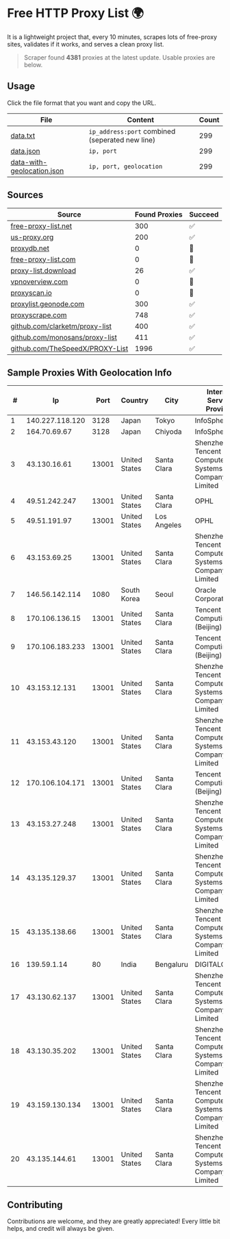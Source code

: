 
# Free HTTP Proxy List 🌍

It is a lightweight project that, every 10 minutes, scrapes lots of free-proxy sites, validates if it works, and serves a clean proxy list.


> Scraper found **4381** proxies at the latest update. Usable proxies are below.

## Usage

Click the file format that you want and copy the URL.


|File|Content|Count|
|----|-------|-----|
|[data.txt](https://raw.githubusercontent.com/themiralay/Proxy-List-World/master/data.txt)|`ip_address:port` combined (seperated new line)|299|
|[data.json](https://raw.githubusercontent.com/themiralay/Proxy-List-World/master/data.json)|`ip, port`|299|
|[data-with-geolocation.json](https://raw.githubusercontent.com/themiralay/Proxy-List-World/master/data-with-geolocation.json)|`ip, port, geolocation`|299|

## Sources

|Source|Found Proxies|Succeed|
|------|-------------|-------|
|[free-proxy-list.net](https://free-proxy-list.net)|300|✅|
|[us-proxy.org](https://www.us-proxy.org)|200|✅|
|[proxydb.net](http://proxydb.net)|0|🚫|
|[free-proxy-list.com](https://free-proxy-list.com/?page=&port=&type%5B%5D=http&type%5B%5D=https&up_time=0&search=Search)|0|🚫|
|[proxy-list.download](https://www.proxy-list.download/HTTP)|26|✅|
|[vpnoverview.com](https://vpnoverview.com/privacy/anonymous-browsing/free-proxy-servers)|0|🚫|
|[proxyscan.io](https://www.proxyscan.io)|0|🚫|
|[proxylist.geonode.com](https://proxylist.geonode.com/api/proxy-list?limit=300&page=1&sort_by=lastChecked&sort_type=desc&protocols=http,https)|300|✅|
|[proxyscrape.com](https://api.proxyscrape.com/v2/?request=displayproxies&protocol=http&timeout=10000&country=all&ssl=all&anonymity=all)|748|✅|
|[github.com/clarketm/proxy-list](https://raw.githubusercontent.com/clarketm/proxy-list/master/proxy-list-raw.txt)|400|✅|
|[github.com/monosans/proxy-list](https://raw.githubusercontent.com/monosans/proxy-list/main/proxies/http.txt)|411|✅|
|[github.com/TheSpeedX/PROXY-List](https://raw.githubusercontent.com/TheSpeedX/PROXY-List/master/http.txt)|1996|✅|


## Sample Proxies With Geolocation Info

|#|Ip|Port|Country|City|Internet Service Provider|
|-|--|----|-------|----|-------------------------|
|1|140.227.118.120|3128|Japan|Tokyo|InfoSphere|
|2|164.70.69.67|3128|Japan|Chiyoda|InfoSphere|
|3|43.130.16.61|13001|United States|Santa Clara|Shenzhen Tencent Computer Systems Company Limited|
|4|49.51.242.247|13001|United States|Santa Clara|OPHL|
|5|49.51.191.97|13001|United States|Los Angeles|OPHL|
|6|43.153.69.25|13001|United States|Santa Clara|Shenzhen Tencent Computer Systems Company Limited|
|7|146.56.142.114|1080|South Korea|Seoul|Oracle Corporation|
|8|170.106.136.15|13001|United States|Santa Clara|Tencent Cloud Computing (Beijing) Co|
|9|170.106.183.233|13001|United States|Santa Clara|Tencent Cloud Computing (Beijing) Co|
|10|43.153.12.131|13001|United States|Santa Clara|Shenzhen Tencent Computer Systems Company Limited|
|11|43.153.43.120|13001|United States|Santa Clara|Shenzhen Tencent Computer Systems Company Limited|
|12|170.106.104.171|13001|United States|Santa Clara|Tencent Cloud Computing (Beijing) Co|
|13|43.153.27.248|13001|United States|Santa Clara|Shenzhen Tencent Computer Systems Company Limited|
|14|43.135.129.37|13001|United States|Santa Clara|Shenzhen Tencent Computer Systems Company Limited|
|15|43.135.138.66|13001|United States|Santa Clara|Shenzhen Tencent Computer Systems Company Limited|
|16|139.59.1.14|80|India|Bengaluru|DIGITALOCEAN|
|17|43.130.62.137|13001|United States|Santa Clara|Shenzhen Tencent Computer Systems Company Limited|
|18|43.130.35.202|13001|United States|Santa Clara|Shenzhen Tencent Computer Systems Company Limited|
|19|43.159.130.134|13001|United States|Santa Clara|Shenzhen Tencent Computer Systems Company Limited|
|20|43.135.144.61|13001|United States|Santa Clara|Shenzhen Tencent Computer Systems Company Limited|



## Contributing

Contributions are welcome, and they are greatly appreciated! Every
little bit helps, and credit will always be given.

